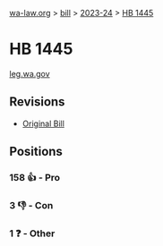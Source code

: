[wa-law.org](/) > [bill](/bill/) > [2023-24](/bill/2023-24/) > [HB 1445](/bill/2023-24/hb/1445/)

# HB 1445
[leg.wa.gov](https://app.leg.wa.gov/billsummary?BillNumber=1445&Year=2023&Initiative=false)

## Revisions
* [Original Bill](1/)

## Positions
### 158 👍 - Pro

### 3 👎 - Con

### 1 ❓ - Other
